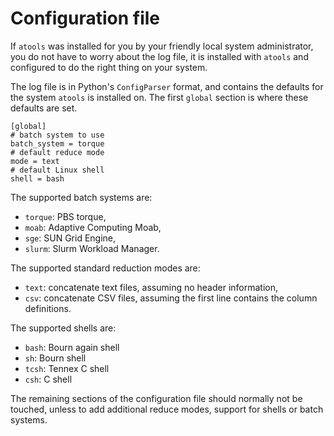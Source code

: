 # Configuration file

If `atools` was installed for you by your friendly local system
administrator, you do not have to worry about the log file, it is installed
with `atools` and configured to do the right thing on your system.

The log file is in Python's `ConfigParser` format, and contains the
defaults for the system `atools` is installed on.  The first `global`
section is where these defaults are set.
```
[global]
# batch system to use
batch_system = torque
# default reduce mode
mode = text
# default Linux shell
shell = bash
````

The supported batch systems are:

* `torque`: PBS torque,
* `moab`: Adaptive Computing Moab,
* `sge`: SUN Grid Engine,
* `slurm`: Slurm Workload Manager.

The supported standard reduction modes are:

* `text`: concatenate text files, assuming no header information,
* `csv`: concatenate CSV files, assuming the first line contains the
    column definitions.

The supported shells are:

* `bash`: Bourn again shell
* `sh`: Bourn shell
* `tcsh`: Tennex C shell
* `csh`: C shell

The remaining sections of the configuration file should normally not be
touched, unless to add additional reduce modes, support for shells or
batch systems.
